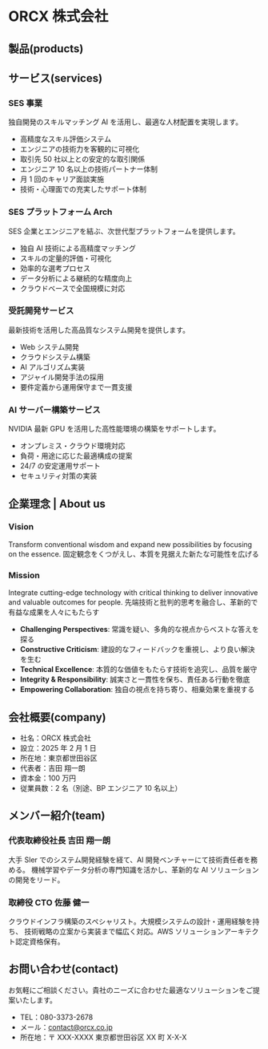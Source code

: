 # ORCX 株式会社

## 製品(products)

## サービス(services)

### SES 事業

独自開発のスキルマッチング AI を活用し、最適な人材配置を実現します。

- 高精度なスキル評価システム
- エンジニアの技術力を客観的に可視化
- 取引先 50 社以上との安定的な取引関係
- エンジニア 10 名以上の技術パートナー体制
- 月 1 回のキャリア面談実施
- 技術・心理面での充実したサポート体制

### SES プラットフォーム Arch

SES 企業とエンジニアを結ぶ、次世代型プラットフォームを提供します。

- 独自 AI 技術による高精度マッチング
- スキルの定量的評価・可視化
- 効率的な選考プロセス
- データ分析による継続的な精度向上
- クラウドベースで全国規模に対応

### 受託開発サービス

最新技術を活用した高品質なシステム開発を提供します。

- Web システム開発
- クラウドシステム構築
- AI アルゴリズム実装
- アジャイル開発手法の採用
- 要件定義から運用保守まで一貫支援

### AI サーバー構築サービス

NVIDIA 最新 GPU を活用した高性能環境の構築をサポートします。

- オンプレミス・クラウド環境対応
- 負荷・用途に応じた最適構成の提案
- 24/7 の安定運用サポート
- セキュリティ対策の実装

## 企業理念 | About us

### Vision

Transform conventional wisdom and expand new possibilities by focusing on the essence.
固定観念をくつがえし、本質を見据えた新たな可能性を広げる

### Mission

Integrate cutting-edge technology with critical thinking to deliver innovative and valuable outcomes for people.
先端技術と批判的思考を融合し、革新的で有益な成果を人々にもたらす

- **Challenging Perspectives**: 常識を疑い、多角的な視点からベストな答えを探る
- **Constructive Criticism**: 建設的なフィードバックを重視し、より良い解決を生む
- **Technical Excellence**: 本質的な価値をもたらす技術を追究し、品質を厳守
- **Integrity & Responsibility**: 誠実さと一貫性を保ち、責任ある行動を徹底
- **Empowering Collaboration**: 独自の視点を持ち寄り、相乗効果を重視する

## 会社概要(company)

- 社名：ORCX 株式会社
- 設立：2025 年 2 月 1 日
- 所在地：東京都世田谷区
- 代表者：吉田 翔一朗
- 資本金：100 万円
- 従業員数：2 名（別途、BP エンジニア 10 名以上）

## メンバー紹介(team)

### 代表取締役社長 吉田 翔一朗

大手 SIer でのシステム開発経験を経て、AI 開発ベンチャーにて技術責任者を務める。
機械学習やデータ分析の専門知識を活かし、革新的な AI ソリューションの開発をリード。

### 取締役 CTO 佐藤 健一

クラウドインフラ構築のスペシャリスト。大規模システムの設計・運用経験を持ち、
技術戦略の立案から実装まで幅広く対応。AWS ソリューションアーキテクト認定資格保有。

## お問い合わせ(contact)

お気軽にご相談ください。貴社のニーズに合わせた最適なソリューションをご提案いたします。

- TEL：080-3373-2678
- メール：contact@orcx.co.jp
- 所在地：〒 XXX-XXXX 東京都世田谷区 XX 町 X-X-X
